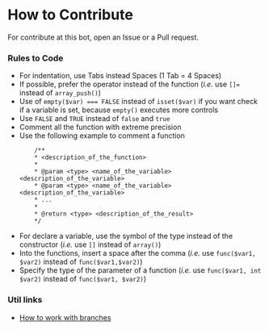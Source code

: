 # How to Contribute
For contribute at this bot, open an Issue or a Pull request.

### Rules to Code

* For indentation, use Tabs instead Spaces (1 Tab = 4 Spaces)
* If possible, prefer the operator instead of the function (_i.e._ use `[]=` instead of `array_push()`)
* Use of `empty($var) === FALSE` instead of `isset($var)` if you want check if a variable is set, because `empty()` executes more controls
* Use `FALSE` and `TRUE` instead of `false` and `true`
* Comment all the function with extreme precision
* Use the following example to comment a function
	```
		/**
		* <description_of_the_function>
		*
		* @param <type> <name_of_the_variable> <description_of_the_variable>
		* @param <type> <name_of_the_variable> <description_of_the_variable>
		* ...
		*
		* @return <type> <description_of_the_result>
		*/
	```
* For declare a variable, use the symbol of the type instead of the constructor (_i.e._ use `[]` instead of `array()`)
* Into the functions, insert a space after the comma (_i.e._ use `func($var1, $var2)` instead of `func($var1,$var2)`)
* Specify the type of the parameter of a function (_i.e._ use `func($var1, int $var2)` instead of `func($var1, $var2)`)

### Util links

* [How to work with branches](https://www.robinwieruch.de/git-team-workflow)
